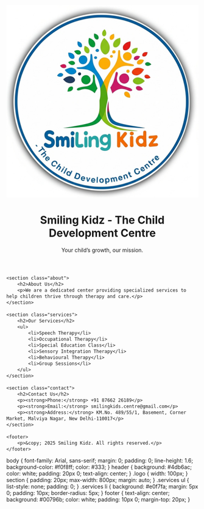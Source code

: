 <!DOCTYPE html>
<html lang="en">
<head>
    <meta charset="UTF-8" />
    <meta name="viewport" content="width=device-width, initial-scale=1.0" />
    <title>Smiling Kidz - The Child Development Centre</title>
    <link rel="stylesheet" href="style.css" />
</head>
<body>
    <header>
        <img src="smiling_kidz_logo.png" alt="Smiling Kidz Logo" class="logo" />
        <h1>Smiling Kidz - The Child Development Centre</h1>
        <p>Your child’s growth, our mission.</p>
    </header>

    <section class="about">
        <h2>About Us</h2>
        <p>We are a dedicated center providing specialized services to help children thrive through therapy and care.</p>
    </section>

    <section class="services">
        <h2>Our Services</h2>
        <ul>
            <li>Speech Therapy</li>
            <li>Occupational Therapy</li>
            <li>Special Education Class</li>
            <li>Sensory Integration Therapy</li>
            <li>Behavioural Therapy</li>
            <li>Group Sessions</li>
        </ul>
    </section>

    <section class="contact">
        <h2>Contact Us</h2>
        <p><strong>Phone:</strong> +91 87662 26189</p>
        <p><strong>Email:</strong> smilingkids.centre@gmail.com</p>
        <p><strong>Address:</strong> KM.No. 489/55/1, Basement, Corner Market, Malviya Nagar, New Delhi-110017</p>
    </section>

    <footer>
        <p>&copy; 2025 Smiling Kidz. All rights reserved.</p>
    </footer>
</body>
</html>
body {
    font-family: Arial, sans-serif;
    margin: 0;
    padding: 0;
    line-height: 1.6;
    background-color: #f0f8ff;
    color: #333;
}
header {
    background: #4db6ac;
    color: white;
    padding: 20px 0;
    text-align: center;
}
.logo {
    width: 100px;
}
section {
    padding: 20px;
    max-width: 800px;
    margin: auto;
}
.services ul {
    list-style: none;
    padding: 0;
}
.services li {
    background: #e0f7fa;
    margin: 5px 0;
    padding: 10px;
    border-radius: 5px;
}
footer {
    text-align: center;
    background: #00796b;
    color: white;
    padding: 10px 0;
    margin-top: 20px;
}
